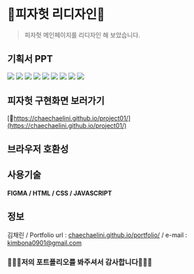 # 🍕피자헛 리디자인🍕
> 피자헛 메인페이지를 리디자인 해 보았습니다.
> 
## 기획서 PPT
![](https://github.com/ChaeChaelini/project01/assets/142187098/24ff5ac9-af56-4dc7-9afa-21a354df9bf6)
![](https://github.com/ChaeChaelini/project01/assets/142187098/b003a8f9-cdc2-49f7-8750-9b561fd86652)
![](https://github.com/ChaeChaelini/project01/assets/142187098/d1d54561-24dd-4106-898a-5a72d769a224)
![](https://github.com/ChaeChaelini/project01/assets/142187098/f7c236c1-4da3-49e6-b797-4773c7a09291)
![](https://github.com/ChaeChaelini/project01/assets/142187098/b0174c59-2324-449b-9e82-c3261c0baebb)
![](https://github.com/ChaeChaelini/project01/assets/142187098/fc11e3cd-504f-4be0-aed6-064a7800bc2e)
![](https://github.com/ChaeChaelini/project01/assets/142187098/9f10ca0b-4257-429b-abdf-e87d11f1853d)
![](https://github.com/ChaeChaelini/project01/assets/142187098/f1b72f59-c2d1-4dc4-9b77-9ce63412819b)
![](https://github.com/ChaeChaelini/project01/assets/142187098/246e5897-1cc0-4635-a75f-2df534150e4c)

## 피자헛 구현화면 보러가기
[🔗https://chaechaelini.github.io/project01/](https://chaechaelini.github.io/project01/)

## 브라우저 호환성

## 사용기술
#### FIGMA / HTML / CSS / JAVASCRIPT

## 정보
김채린 / Portfolio url : [chaechaelini.github.io/portfolio/](chaechaelini.github.io/portfolio/) / e-mail : [kimbona0901@gmail.com](kimbona0901@gmail.com)

### 🙇🏻‍♀️저의 포트폴리오를 봐주셔서 감사합니다🙇🏻‍♀️